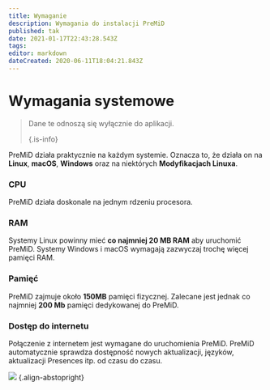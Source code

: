```yaml
---
title: Wymaganie
description: Wymagania do instalacji PreMiD
published: tak
date: 2021-01-17T22:43:28.543Z
tags:
editor: markdown
dateCreated: 2020-06-11T18:04:21.843Z
---
```


# Wymagania systemowe

> Dane te odnoszą się wyłącznie do aplikacji. 
> 
> {.is-info}

PreMiD działa praktycznie na każdym systemie. Oznacza to, że działa on na **Linux**, **macOS**, **Windows** oraz na niektórych **Modyfikacjach Linuxa**.

### CPU
PreMiD działa doskonale na jednym rdzeniu procesora.

### RAM
Systemy Linux powinny mieć **co najmniej 20 MB RAM** aby uruchomić PreMiD. Systemy Windows i macOS wymagają zazwyczaj trochę więcej pamięci RAM.

### Pamięć
PreMiD zajmuje około **150MB** pamięci fizycznej. Zalecane jest jednak co najmniej **200 Mb** pamięci dedykowanej do PreMiD.

### Dostęp do internetu
Połączenie z internetem jest wymagane do uruchomienia PreMiD. PreMiD automatycznie sprawdza dostępność nowych aktualizacji, języków, aktualizacji Presences itp. od czasu do czasu.

![](https://a.icons8.com/ViUXyjOj/f4tFww/svg.svg) {.align-abstopright}